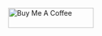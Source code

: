 <a href="https://buymeacoffee.com/koki7o" target="_blank"><img src="https://cdn.buymeacoffee.com/buttons/default-orange.png" alt="Buy Me A Coffee" height="41" width="174"></a>
